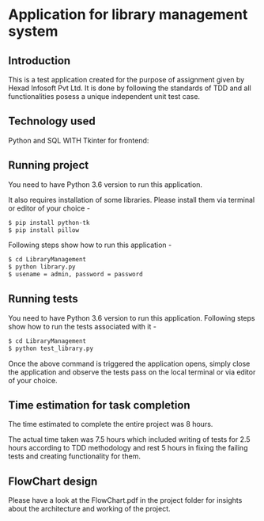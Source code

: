 # Application for library management system

## Introduction

This is a test application created for the purpose of assignment given by Hexad Infosoft Pvt Ltd. It is done by following the standards of TDD and all functionalities posess a unique independent unit test case.

## Technology used

Python and SQL WITH Tkinter for frontend:

## Running project

You need to have Python 3.6 version to run this application.  

It also requires installation of some libraries. Please install them via terminal or editor of your choice - 

```bash
$ pip install python-tk
$ pip install pillow
```

Following steps show how to run this application -

```bash
$ cd LibraryManagement
$ python library.py
$ usename = admin, password = password
```



## Running tests

You need to have Python 3.6 version to run this application. Following steps show how to run the tests associated with it - 

```bash
$ cd LibraryManagement
$ python test_library.py
```

Once the above command is triggered the application opens, simply close the application and observe the tests pass on the local terminal or via editor of your choice.


## Time estimation for task completion

The time estimated to complete the entire project was 8 hours.

The actual time taken was 7.5 hours which included writing of tests for 2.5 hours according to TDD methodology and rest 5 hours in fixing the failing tests and creating functionality for them.

## FlowChart design

Please have a look at the FlowChart.pdf in the project folder for insights about the architecture and working of the project.

